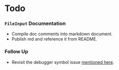 Todo
====

### `FileInput` Documentation
- Compile doc comments into markdown document.
- Publish md and reference it from README.

### Follow Up
- Revisit the debugger symbol issue [mentioned here](https://devforums.apple.com/message/1023288#1023288).
